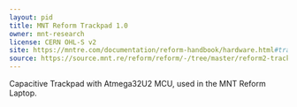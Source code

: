 ```yaml
---
layout: pid
title: MNT Reform Trackpad 1.0
owner: mnt-research
license: CERN OHL-S v2
site: https://mntre.com/documentation/reform-handbook/hardware.html#trackpad
source: https://source.mnt.re/reform/reform/-/tree/master/reform2-trackpad-pcb
---
```

Capacitive Trackpad with Atmega32U2 MCU, used in the MNT Reform Laptop.
